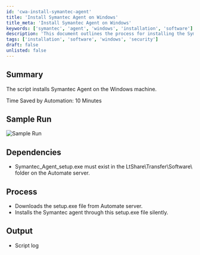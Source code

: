 ```yaml
---
id: 'cwa-install-symantec-agent'
title: 'Install Symantec Agent on Windows'
title_meta: 'Install Symantec Agent on Windows'
keywords: ['symantec', 'agent', 'windows', 'installation', 'software']
description: 'This document outlines the process for installing the Symantec Agent on a Windows machine using a script. It includes details on dependencies, the installation process, and the expected output, highlighting the time saved by automation.'
tags: ['installation', 'software', 'windows', 'security']
draft: false
unlisted: false
---
```

## Summary

The script installs Symantec Agent on the Windows machine.

Time Saved by Automation: 10 Minutes

## Sample Run

![Sample Run](5078775/docs/8133022/images/11323011)

## Dependencies

- Symantec_Agent_setup.exe must exist in the LtShare\Transfer\Software\ folder on the Automate server.

## Process

- Downloads the setup.exe file from Automate server.
- Installs the Symantec agent through this setup.exe file silently.

## Output

- Script log

